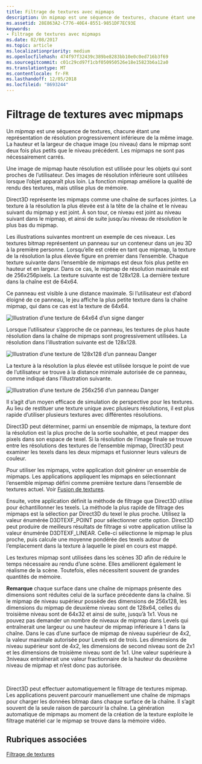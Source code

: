 ```yaml
---
title: Filtrage de textures avec mipmaps
description: Un mipmap est une séquence de textures, chacune étant une représentation de résolution progressivement inférieure de la même image. La hauteur et la largeur de chaque image, ou le niveau dans le mipmap sont deux fois plus petits que le niveau précédent.
ms.assetid: 28E863A2-C776-40E4-8551-9851DF7EC93E
keywords:
- Filtrage de textures avec mipmaps
ms.date: 02/08/2017
ms.topic: article
ms.localizationpriority: medium
ms.openlocfilehash: 474f97f32439c389be8283bb10e0c0ed716b3f69
ms.sourcegitcommit: c01c29cd97f1cbf050950526e18e15823b6a12a0
ms.translationtype: MT
ms.contentlocale: fr-FR
ms.lasthandoff: 12/05/2018
ms.locfileid: "8693244"
---
```

# <a name="texture-filtering-with-mipmaps"></a>Filtrage de textures avec mipmaps


Un *mipmap* est une séquence de textures, chacune étant une représentation de résolution progressivement inférieure de la même image. La hauteur et la largeur de chaque image (ou niveau) dans le mipmap sont deux fois plus petits que le niveau précédent. Les mipmaps ne sont pas nécessairement carrés.

Une image de mipmap haute résolution est utilisée pour les objets qui sont proches de l’utilisateur. Des images de résolution inférieure sont utilisées lorsque l’objet apparaît plus loin. La fonction mipmap améliore la qualité de rendu des textures, mais utilise plus de mémoire.

Direct3D représente les mipmaps comme une chaîne de surfaces jointes. La texture à la résolution la plus élevée est à la tête de la chaîne et le niveau suivant du mipmap y est joint. À son tour, ce niveau est joint au niveau suivant dans le mipmap, et ainsi de suite jusqu’au niveau de résolution le plus bas du mipmap.

Les illustrations suivantes montrent un exemple de ces niveaux. Les textures bitmap représentent un panneau sur un conteneur dans un jeu 3D à la première personne. Lorsqu’elle est créée en tant que mipmap, la texture de la résolution la plus élevée figure en premier dans l’ensemble. Chaque texture suivante dans l’ensemble de mipmaps est deux fois plus petite en hauteur et en largeur. Dans ce cas, le mipmap de résolution maximale est de 256x256pixels. La texture suivante est de 128x128. La dernière texture dans la chaîne est de 64x64.

Ce panneau est visible à une distance maximale. Si l’utilisateur est d’abord éloigné de ce panneau, le jeu affiche la plus petite texture dans la chaîne mipmap, qui dans ce cas est la texture de 64x64.

![Illustration d’une texture de 64x64 d’un signe danger](images/mip1.jpg)

Lorsque l’utilisateur s’approche de ce panneau, les textures de plus haute résolution dans la chaîne de mipmaps sont progressivement utilisées. La résolution dans l’illustration suivante est de 128x128.

![Illustration d’une texture de 128x128 d’un panneau Danger](images/mip2.jpg)

La texture à la résolution la plus élevée est utilisée lorsque le point de vue de l’utilisateur se trouve à la distance minimale autorisée de ce panneau, comme indiqué dans l’illustration suivante.

![Illustration d’une texture de 256x256 d’un panneau Danger](images/mip3.jpg)

Il s’agit d’un moyen efficace de simulation de perspective pour les textures. Au lieu de restituer une texture unique avec plusieurs résolutions, il est plus rapide d’utiliser plusieurs textures avec différentes résolutions.

Direct3D peut déterminer, parmi un ensemble de mipmaps, la texture dont la résolution est la plus proche de la sortie souhaitée, et peut mapper des pixels dans son espace de texel. Si la résolution de l’image finale se trouve entre les résolutions des textures de l’ensemble mipmap, Direct3D peut examiner les texels dans les deux mipmaps et fusionner leurs valeurs de couleur.

Pour utiliser les mipmaps, votre application doit générer un ensemble de mipmaps. Les applications appliquent les mipmaps en sélectionnant l’ensemble mipmap défini comme première texture dans l’ensemble de textures actuel. Voir [Fusion de textures](texture-blending.md).

Ensuite, votre application définit la méthode de filtrage que Direct3D utilise pour échantillonner les texels. La méthode la plus rapide de filtrage des mipmaps est la sélection par Direct3D du texel le plus proche. Utilisez la valeur énumérée D3DTEXF\_POINT pour sélectionner cette option. Direct3D peut produire de meilleurs résultats de filtrage si votre application utilise la valeur énumérée D3DTEXF\_LINEAR. Celle-ci sélectionne le mipmap le plus proche, puis calcule une moyenne pondérée des texels autour de l’emplacement dans la texture à laquelle le pixel en cours est mappé.

Les textures mipmap sont utilisées dans les scènes 3D afin de réduire le temps nécessaire au rendu d’une scène. Elles améliorent également le réalisme de la scène. Toutefois, elles nécessitent souvent de grandes quantités de mémoire.

**Remarque**  chaque surface dans une chaîne de mipmaps présente des dimensions sont réduites celui de la surface précédente dans la chaîne. Si le mipmap de niveau supérieur possède des dimensions de 256x128, les dimensions du mipmap de deuxième niveau sont de 128x64, celles du troisième niveau sont de 64x32 et ainsi de suite, jusqu’à 1x1. Vous ne pouvez pas demander un nombre de niveaux de mipmap dans Levels qui entraînerait une largeur ou une hauteur de mipmap inférieure à 1 dans la chaîne. Dans le cas d’une surface de mipmap de niveau supérieur de 4x2, la valeur maximale autorisée pour Levels est de trois. Les dimensions de niveau supérieur sont de 4x2, les dimensions de second niveau sont de 2x1 et les dimensions de troisième niveau sont de 1x1. Une valeur supérieure à 3niveaux entraînerait une valeur fractionnaire de la hauteur du deuxième niveau de mipmap et n’est donc pas autorisée.

 

Direct3D peut effectuer automatiquement le filtrage de textures mipmap. Les applications peuvent parcourir manuellement une chaîne de mipmaps pour charger les données bitmap dans chaque surface de la chaîne. Il s’agit souvent de la seule raison de parcourir la chaîne. La génération automatique de mipmaps au moment de la création de la texture exploite le filtrage matériel car le mipmap se trouve dans la mémoire vidéo.

## <a name="span-idrelated-topicsspanrelated-topics"></a><span id="related-topics"></span>Rubriques associées


[Filtrage de textures](texture-filtering.md)

 

 





